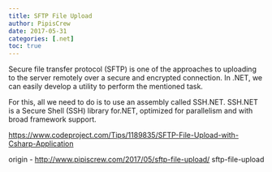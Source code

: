 ```yaml
---
title: SFTP File Upload
author: PipisCrew
date: 2017-05-31
categories: [.net]
toc: true
---
```


Secure file transfer protocol (SFTP) is one of the approaches to uploading to the server remotely over a secure and encrypted connection. In .NET, we can easily develop a utility to perform the mentioned task.

For this, all we need to do is to use an assembly called SSH.NET. SSH.NET is a Secure Shell (SSH) library for.NET, optimized for parallelism and with broad framework support.

https://www.codeproject.com/Tips/1189835/SFTP-File-Upload-with-Csharp-Application

origin - http://www.pipiscrew.com/2017/05/sftp-file-upload/ sftp-file-upload
